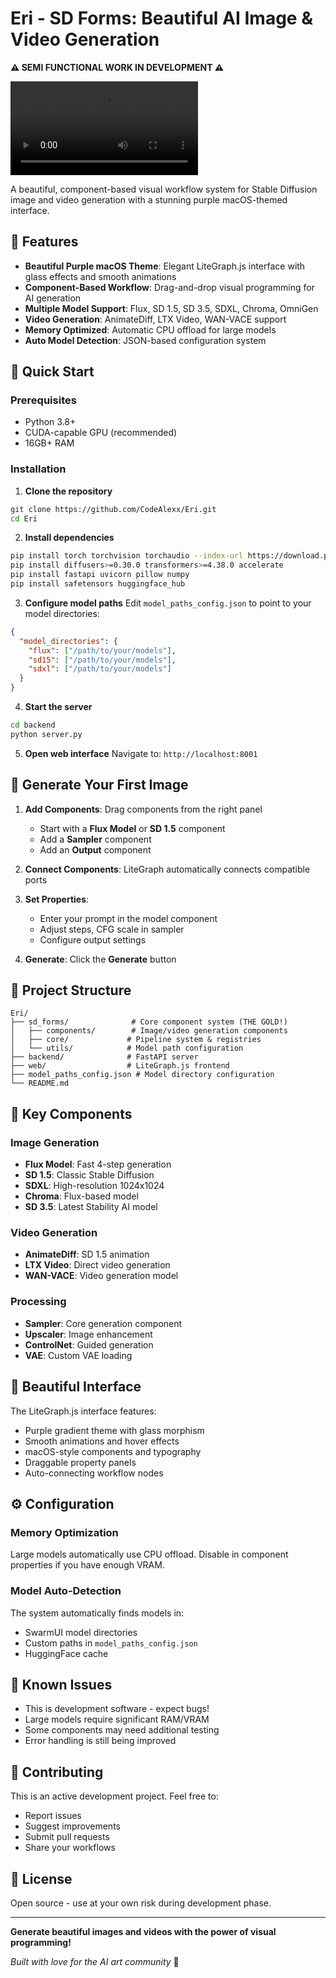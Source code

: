 # Eri - SD Forms: Beautiful AI Image & Video Generation

**⚠️ SEMI FUNCTIONAL WORK IN DEVELOPMENT ⚠️**

![Demo Video](https://user-images.githubusercontent.com/your-username/demo-video.mp4)

A beautiful, component-based visual workflow system for Stable Diffusion image and video generation with a stunning purple macOS-themed interface.

## 🎨 Features

- **Beautiful Purple macOS Theme**: Elegant LiteGraph.js interface with glass effects and smooth animations
- **Component-Based Workflow**: Drag-and-drop visual programming for AI generation
- **Multiple Model Support**: Flux, SD 1.5, SD 3.5, SDXL, Chroma, OmniGen
- **Video Generation**: AnimateDiff, LTX Video, WAN-VACE support
- **Memory Optimized**: Automatic CPU offload for large models
- **Auto Model Detection**: JSON-based configuration system

## 🚀 Quick Start

### Prerequisites
- Python 3.8+
- CUDA-capable GPU (recommended)
- 16GB+ RAM

### Installation

1. **Clone the repository**
```bash
git clone https://github.com/CodeAlexx/Eri.git
cd Eri
```

2. **Install dependencies**
```bash
pip install torch torchvision torchaudio --index-url https://download.pytorch.org/whl/cu121
pip install diffusers>=0.30.0 transformers>=4.38.0 accelerate
pip install fastapi uvicorn pillow numpy
pip install safetensors huggingface_hub
```

3. **Configure model paths**
Edit `model_paths_config.json` to point to your model directories:
```json
{
  "model_directories": {
    "flux": ["/path/to/your/models"],
    "sd15": ["/path/to/your/models"],
    "sdxl": ["/path/to/your/models"]
  }
}
```

4. **Start the server**
```bash
cd backend
python server.py
```

5. **Open web interface**
Navigate to: `http://localhost:8001`

## 🎯 Generate Your First Image

1. **Add Components**: Drag components from the right panel
   - Start with a **Flux Model** or **SD 1.5** component
   - Add a **Sampler** component
   - Add an **Output** component

2. **Connect Components**: LiteGraph automatically connects compatible ports

3. **Set Properties**: 
   - Enter your prompt in the model component
   - Adjust steps, CFG scale in sampler
   - Configure output settings

4. **Generate**: Click the **Generate** button

## 📁 Project Structure

```
Eri/
├── sd_forms/              # Core component system (THE GOLD!)
│   ├── components/        # Image/video generation components
│   ├── core/             # Pipeline system & registries
│   └── utils/            # Model path configuration
├── backend/              # FastAPI server
├── web/                  # LiteGraph.js frontend
├── model_paths_config.json # Model directory configuration
└── README.md
```

## 🔧 Key Components

### Image Generation
- **Flux Model**: Fast 4-step generation
- **SD 1.5**: Classic Stable Diffusion
- **SDXL**: High-resolution 1024x1024
- **Chroma**: Flux-based model
- **SD 3.5**: Latest Stability AI model

### Video Generation  
- **AnimateDiff**: SD 1.5 animation
- **LTX Video**: Direct video generation
- **WAN-VACE**: Video generation model

### Processing
- **Sampler**: Core generation component
- **Upscaler**: Image enhancement
- **ControlNet**: Guided generation
- **VAE**: Custom VAE loading

## 🎨 Beautiful Interface

The LiteGraph.js interface features:
- Purple gradient theme with glass morphism
- Smooth animations and hover effects
- macOS-style components and typography
- Draggable property panels
- Auto-connecting workflow nodes

## ⚙️ Configuration

### Memory Optimization
Large models automatically use CPU offload. Disable in component properties if you have enough VRAM.

### Model Auto-Detection
The system automatically finds models in:
- SwarmUI model directories
- Custom paths in `model_paths_config.json`
- HuggingFace cache

## 🐛 Known Issues

- This is development software - expect bugs!
- Large models require significant RAM/VRAM
- Some components may need additional testing
- Error handling is still being improved

## 🤝 Contributing

This is an active development project. Feel free to:
- Report issues
- Suggest improvements
- Submit pull requests
- Share your workflows

## 📄 License

Open source - use at your own risk during development phase.

---

**Generate beautiful images and videos with the power of visual programming!**

*Built with love for the AI art community* 💜